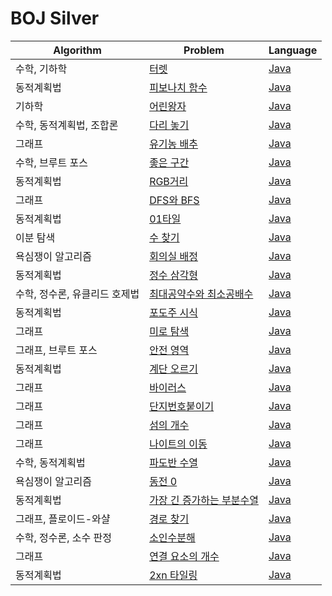 # BOJ Silver

| Algorithm | Problem | Language |
|-----------|---------|----------|
| 수학, 기하학 | [터렛](https://www.acmicpc.net/problem/1002) | [Java](./BOJ1002.java) |
| 동적계획법 | [피보나치 함수](https://www.acmicpc.net/problem/1003) | [Java](./BOJ1003.java) |
| 기하학 | [어린왕자](https://www.acmicpc.net/problem/1004) | [Java](./BOJ1004.java) |
| 수학, 동적계획법, 조합론 | [다리 놓기](https://www.acmicpc.net/problem/1010) | [Java](./BOJ1010.java) |
| 그래프 | [유기농 배추](https://www.acmicpc.net/problem/1012) | [Java](./BOJ1012.java) |
| 수학, 브루트 포스 | [좋은 구간](https://www.acmicpc.net/problem/1059) | [Java](./BOJ1059.java) |
| 동적계획법 | [RGB거리](https://www.acmicpc.net/problem/1149) | [Java](./BOJ1149.java) |
| 그래프 | [DFS와 BFS](https://www.acmicpc.net/problem/1260) | [Java](./BOJ1260.java) |
| 동적계획법 | [01타일](https://www.acmicpc.net/problem/1904) | [Java](./BOJ1904.java) |
| 이분 탐색 | [수 찾기](https://www.acmicpc.net/problem/1920) | [Java](./BOJ1920.java) |
| 욕심쟁이 알고리즘 | [회의실 배정](https://www.acmicpc.net/problem/1931) | [Java](./BOJ1931.java) |
| 동적계획법 | [정수 삼각형](https://www.acmicpc.net/problem/1932) | [Java](./BOJ1932.java) |
| 수학, 정수론, 유클리드 호제법 | [최대공약수와 최소공배수](https://www.acmicpc.net/problem/2609) | [Java](./BOJ2609) |
| 동적계획법 | [포도주 시식](https://www.acmicpc.net/problem/2156) | [Java](./BOJ2156.java) |
| 그래프 | [미로 탐색](https://www.acmicpc.net/problem/2178) | [Java](./BOJ2178.java) |
| 그래프, 브루트 포스 | [안전 영역](https://www.acmicpc.net/problem/2468) | [Java](./BOJ2468.java) |
| 동적계획법 | [계단 오르기](https://www.acmicpc.net/problem/2579) | [Java](./BOJ2579.java) |
| 그래프 | [바이러스](https://www.acmicpc.net/problem/2606) | [Java](./BOJ2606.java) |
| 그래프 | [단지번호붙이기](https://www.acmicpc.net/problem/2667) | [Java](./BOJ2667.java) |
| 그래프 | [섬의 개수](https://www.acmicpc.net/problem/4963) | [Java](./BOJ4963.java) |
| 그래프 | [나이트의 이동](https://www.acmicpc.net/problem/7562) | [Java](./BOJ7562.java) |
| 수학, 동적계획법 | [파도반 수열](https://www.acmicpc.net/problem/9461) | [Java](./BOJ9461.java) |
| 욕심쟁이 알고리즘 | [동전 0](https://www.acmicpc.net/problem/11047) | [Java](./BOJ11047.java) |
| 동적계획법 | [가장 긴 증가하는 부분수열](https://www.acmicpc.net/problem/11053) | [Java](./BOJ11053.java) |
| 그래프, 플로이드-와샬 | [경로 찾기](https://www.acmicpc.net/problem/11403) | [Java](./BOJ11403) |
| 수학, 정수론, 소수 판정 | [소인수분해](https://www.acmicpc.net/problem/11653) | [Java](./BOJ11653) |
| 그래프 | [연결 요소의 개수](https://www.acmicpc.net/problem/11724) | [Java](./BOJ11724.java) |
| 동적계획법 | [2xn 타일링](https://www.acmicpc.net/problem/11726) | [Java](./BOJ11726.java) |